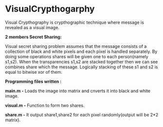 # VisualCrypthogarphy
Visual Crypthography is crypthographic technique where message is revealed as a visual image.

**2 members Secret Sharing:**

Visual secret sharing problem assumes that the message consists of a collection of black and white pixels and each pixel is handled separately.
By doing some operations shares will be given one to each person(namely s1,s2).
When the transparencies s1,s2 are stacked together then we can see combines share which the message.
Logically stacking of these s1 and s2 is equal to bitwise xor of them.

**Programming files written :** 

**main.m -** Loads the image into matrix and cnverts it into black and white image.

**visual.m -** Function to form two shares.

**share.m -** It output share1,share2 for each pixel randomly(output will be 2*2 matrix).
